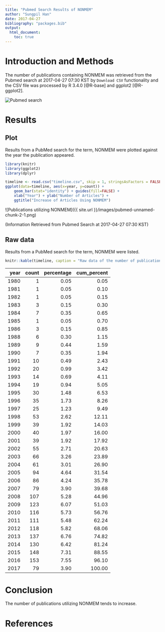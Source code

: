 ```yaml
---
title: "Pubmed Search Results of NONMEM"
author: "Sungpil Han"
date: 2017-04-27
bibliography: "packages.bib"
output:
  html_document:
    toc: true
---
```





# Introduction and Methods

The number of publications containing NONMEM was retrieved from the Pubmed search at 2017-04-27 07:30 KST by `Download CSV` functionality and the CSV file was processed by R 3.4.0 [@R-base] and ggplot2 [@R-ggplot2].

![Pubmed search](pubmedsearch.png)

# Results

## Plot

Results from a PubMed search for the term, NONMEM were plotted against the year the publication appeared.


```r
library(knitr)
library(ggplot2)
library(dplyr)
```


```r
timeline <- read.csv("timeline.csv", skip = 1, stringsAsFactors = FALSE) %>% mutate(percentage = round(count/sum(count)*100, 2)) %>% arrange(year) %>% mutate(cum_percent = cumsum(percentage))
ggplot(data=timeline, aes(x=year, y=count)) +
    geom_bar(stat="identity") + guides(fill=FALSE) +
    xlab("Year") + ylab("Number of Articles") +
    ggtitle("Increase of Articles Using NONMEM")
```

![Publications utilizing NONMEM]({{ site.url }}/images/pubmed-unnamed-chunk-2-1.png)

(Information Retrieved from Pubmed Search at 2017-04-27 07:30 KST)

## Raw data

Results from a PubMed search for the term, NONMEM were listed. 


```r
knitr::kable(timeline, caption = "Raw data of the number of publications utilizing NONMEM.")
```



| year| count| percentage| cum_percent|
|----:|-----:|----------:|-----------:|
| 1980|     1|       0.05|        0.05|
| 1981|     1|       0.05|        0.10|
| 1982|     1|       0.05|        0.15|
| 1983|     3|       0.15|        0.30|
| 1984|     7|       0.35|        0.65|
| 1985|     1|       0.05|        0.70|
| 1986|     3|       0.15|        0.85|
| 1988|     6|       0.30|        1.15|
| 1989|     9|       0.44|        1.59|
| 1990|     7|       0.35|        1.94|
| 1991|    10|       0.49|        2.43|
| 1992|    20|       0.99|        3.42|
| 1993|    14|       0.69|        4.11|
| 1994|    19|       0.94|        5.05|
| 1995|    30|       1.48|        6.53|
| 1996|    35|       1.73|        8.26|
| 1997|    25|       1.23|        9.49|
| 1998|    53|       2.62|       12.11|
| 1999|    39|       1.92|       14.03|
| 2000|    40|       1.97|       16.00|
| 2001|    39|       1.92|       17.92|
| 2002|    55|       2.71|       20.63|
| 2003|    66|       3.26|       23.89|
| 2004|    61|       3.01|       26.90|
| 2005|    94|       4.64|       31.54|
| 2006|    86|       4.24|       35.78|
| 2007|    79|       3.90|       39.68|
| 2008|   107|       5.28|       44.96|
| 2009|   123|       6.07|       51.03|
| 2010|   116|       5.73|       56.76|
| 2011|   111|       5.48|       62.24|
| 2012|   118|       5.82|       68.06|
| 2013|   137|       6.76|       74.82|
| 2014|   130|       6.42|       81.24|
| 2015|   148|       7.31|       88.55|
| 2016|   153|       7.55|       96.10|
| 2017|    79|       3.90|      100.00|

# Conclusion

The number of publications utilizing NONMEM tends to increase.

# References



